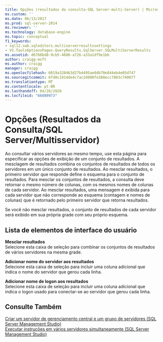 ```yaml
---
title: Opções (resultados da consulta-SQL Server-multi-Server) | Microsoft Docs
ms.custom: ''
ms.date: 06/13/2017
ms.prod: sql-server-2014
ms.reviewer: ''
ms.technology: database-engine
ms.topic: conceptual
f1_keywords:
- sql12.swb.sqleditors.multiserverresultssettings
- VS.ToolsOptionsPages.QueryResults.SqlServer.SQLMultiServerResults
ms.assetid: d6768bd8-9cb5-4606-a726-a33a1df9e1bb
author: craigg-msft
ms.author: craigg
manager: craigg
ms.openlocfilehash: 6019a328463d27b4495ae0db70e844eb4e05d747
ms.sourcegitcommit: 6fd8c1914de4c7ac24900fe388ecc7883c740077
ms.translationtype: MT
ms.contentlocale: pt-BR
ms.lasthandoff: 04/26/2020
ms.locfileid: "66089973"
---
```

# <a name="options-query-results-sql-server-multi-server"></a>Opções (Resultados da Consulta/SQL Server/Multisservidor)
  Ao consultar vários servidores ao mesmo tempo, use esta página para especificar as opções de exibição de um conjunto de resultados. A mesclagem de resultados combina os conjuntos de resultados de todos os servidores em um único conjunto de resultados. Ao mesclar resultados, o primeiro servidor que responde define o esquema para o conjunto de resultados. Para mesclar os conjuntos de resultados, a consulta deve retornar o mesmo número de colunas, com os mesmos nomes de colunas de cada servidor. Ao mesclar resultados, uma mensagem é exibida para cada servidor que não corresponde ao esquema (contagem e nomes de colunas) que é retornado pelo primeiro servidor que retorna resultados.  
  
 Se você não mesclar resultados, o conjunto de resultados de cada servidor será exibido em sua própria grade com seu próprio esquema.  
  
## <a name="uielement-list"></a>Lista de elementos de interface do usuário  
 **Mesclar resultados**  
 Selecione esta caixa de seleção para combinar os conjuntos de resultados de vários servidores na mesma grade.  
  
 **Adicionar nome do servidor aos resultados**  
 Selecione esta caixa de seleção para incluir uma coluna adicional que indica o nome do servidor que gerou cada linha.  
  
 **Adicionar nome de logon aos resultados**  
 Selecione esta caixa de seleção para incluir uma coluna adicional que indica o logon usado para conectar-se ao servidor que gerou cada linha.  
  
## <a name="see-also"></a>Consulte Também  
 [Criar um servidor de gerenciamento central e um grupo de servidores &#40;SQL Server Management Studio&#41;](../ssms/register-servers/create-a-central-management-server-and-server-group.md)   
 [Executar instruções em vários servidores simultaneamente &#40;SQL Server Management Studio&#41;](../ssms/register-servers/execute-statements-against-multiple-servers-simultaneously.md)  
  
  
